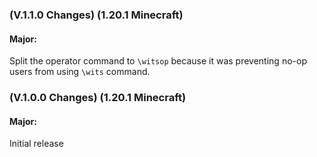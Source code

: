 ### **(V.1.1.0 Changes) (1.20.1 Minecraft)**

#### Major:
Split the operator command to `\witsop` because it was preventing no-op users from using `\wits` command.


### **(V.1.0.0 Changes) (1.20.1 Minecraft)**

#### Major:
Initial release